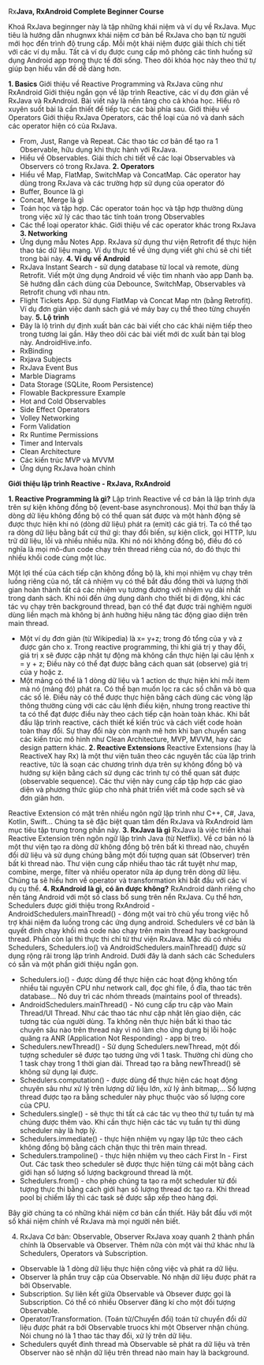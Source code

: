 Rx**Java, RxAndroid Complete Beginner Course**

Khoá RxJava beginnger này là tập những khái niệm và ví dụ về RxJava. Mục tiêu là hướng dẫn nhugnwx khái niệm cơ bản bề RxJava cho bạn từ người mới học đến trình độ trung cấp.
Mỗi một khái niệm được giải thích chi tiết với các ví dụ mẫu. Tất cả ví dụ được cung cấp mô phỏng các tình huống sử dụng Android app trong thực tế đời sống.
Theo dõi khóa học này theo thứ tự giúp bạn hiểu vấn đề dễ dàng hơn.

**1. Basics**
Giới thiệu về Reactive Programming và RxJava cũng như RxAndroid
Giới thiệu ngắn gọn về lập trình Reactive, các ví dụ đơn giản về RxJava và RxAndroid. Bài viết này là nền tảng cho cả khóa học. Hiểu rõ xuyên suốt bài là cần thiết để tiếp tục các bài phía sau.
Giới thiệu về Operators
Giới thiệu RxJava Operators, các thể loại của nó và danh sách các operator hiện có của RxJava.
- From, Just, Range và Repeat. Các thao tác cơ bản để tạo ra 1 Observable, hữu dụng khi thực hành với RxJava.
- Hiểu về Observables. Giải thích chi tiết về các loại Observables và Observers có trong RxJava.
**2. Operators**
- Hiểu về  Map, FlatMap, SwitchMap và ConcatMap. Các operator hay dùng trong RxJava và các trường hợp sử dụng của operator đó
- Buffer, Bounce là gì
- Concat, Merge là gì
- Toán học và tập hợp. Các operator toán học và tập hợp thường dùng trong việc xử lý các thao tác tính toán trong Observables
- Các thể loại operator khác. Giới thiệu về các operator khác trong RxJava
**3. Networking**
- Ứng dụng mẫu Notes App. RxJava sử dụng thư viện Retrofit để thực hiện thao tác dữ liệu mạng. Ví dụ thực tế về ứng dụng viết ghi chú sẽ chi tiết trong bài này.
**4. Ví dụ về Android**
- RxJava Instant Search - sử dụng database từ local và remote, dùng Retrofit. Viết một ứng dụng Android về việc tìm nhanh vào app Danh bạ. Sẽ hướng dẫn cách dùng của Debounce, SwitchMap, Observables và Retrofit chung với nhau ntn.
- Flight Tickets App. Sử dụng FlatMap và Concat Map ntn (bằng Retrofit). Ví dụ đơn giản việc danh sách giá vé máy bay cụ thể theo từng chuyến bay. 
**5. Lộ trình**
- Đây là lộ trình dự định xuất bản các bài viết cho các khái niệm tiếp theo trong tương lai gần. Hãy theo dõi các bài viết mới dc xuất bản tại blog này. AndroidHive.info.
- RxBinding
- Rxjava Subjects
- RxJava Event Bus
- Marble Diagrams
- Data Storage (SQLite, Room Persistence)
- Flowable Backpressure Example
- Hot and Cold Observables
- Side Effect Operators
- Volley Networking
- Form Validation
- Rx Runtime Permissions
- Timer and Intervals
- Clean Architecture
- Các kiến trúc MVP và MVVM
- Ứng dụng RxJava hoàn chỉnh

**Giới thiệu lập trình Reactive - RxJava, RxAndroid**

**1. Reactive Programming là gì?**
Lập trình Reactive về cơ bản là lập trình dựa trên sự kiện không đồng bộ (event-base asynchronous). 
Mọi thứ bạn thấy là dòng dữ liệu không đồng bộ có thể quan sát được và một hành động sẽ được thực hiện khi nó (dòng dữ liệu) phát ra (emit) các giá trị. Ta có thể tạo ra dòng dữ liệu bằng bất cứ thứ gì: thay đổi biến, sự kiện click, gọi HTTP, lưu trữ dữ liệu, lỗi và nhiều nhiều nữa. Khi nó nói không đồng bộ, điều đó có nghĩa là mọi mô-đun code chạy trên thread riêng của nó, do đó thực thi nhiều khối code cùng một lúc. 

Một lợi thế của cách tiếp cận không đồng bộ là, khi mọi nhiệm vụ chạy trên luồng riêng của nó, tất cả nhiệm vụ có thể bắt đầu đồng thời và lượng thời gian hoàn thành tất cả các nhiệm vụ tương đương với nhiệm vụ dài nhất trong danh sách. Khi nói đến ứng dụng dành cho thiết bị di động, khi các tác vụ chạy trên background thread, bạn có thể đạt được trải nghiệm người dùng liền mạch mà không bị ảnh hưởng hiệu năng tác động  giao diện trên main thread.
* Một ví dụ đơn giản (từ Wikipedia) là x= y+z; trong đó tổng của y và z được gán cho x. Trong reactive programming, thì khi giá trị y thay đổi, giá trị x sẽ được cập nhật tự động mà không cần thực hiện lại câu lệnh x = y + z; Điều này có thể đạt được bằng cách quan sát (observe) giá trị của y hoặc z.
* Một mảng có thể là 1 dòng dữ liệu và 1 action dc thực hiện khi mỗi item mà nó (mảng đó) phát ra. Có thể bạn muốn lọc ra các số chẵn và bỏ qua các số lẻ. Điều này có thể được thực hiện bằng cách dùng các vòng lặp thông thường cùng với các câu lệnh điều kiện, nhưng trong reactive thì ta có thể đạt được điều này theo cách tiếp cận hoàn toàn khác.
Khi bắt đầu lập trình reactive, cách thiết kế kiến trúc và cách viết code hoàn toàn thay đổi. Sự thay đổi này còn mạnh mẽ hơn khi bạn chuyển sang các kiến trúc mô hình như Clean Architecture, MVP, MVVM, hay các design pattern khác.
**2. Reactive Extensions**
Reactive Extensions (hay là ReactiveX hay Rx) là một thư viện tuân theo các nguyên tắc của lập trình reactive, tức là soạn các chương trình dựa trên sự không đồng bộ và hướng sự kiện bằng cách sử dụng các trình tự có thể quan sát được (observable sequence). Các thư viện này cung cấp tập hợp các giao diện và phương thức giúp cho nhà phát triển viết mã code sạch sẽ và đơn giản hơn.

Reactive Extension có mặt trên nhiều ngôn ngữ lập trình như C++, C#, Java, Kotlin, Swift… Chúng ta sẽ đặc biệt quan tâm đến RxJava và RxAndroid làm mục tiêu tập trung trong phần này.
**3. RxJava là gì**
RxJava là việc triển khai Reactive Extension trên ngôn ngữ lập trình Java (từ Netflix). Về cơ bản nó là một thư viện tạo ra dòng dữ không đồng bộ trên bất kì thread nào, chuyển đổi dữ liệu và sử dụng chúng bằng một đối tượng quan sát (Observer) trên bất kì thread nào. Thư viện cung cấp nhiều thao tác rất tuyệt như map, combine, merge, filter và nhiều operator nữa áp dụng trên dòng dữ liệu.
Chúng ta sẽ hiểu hơn về operator và transformation khi bắt đầu với các ví dụ cụ thể.
**4. RxAndroid là gì, có ăn được không?**
RxAndroid dành riêng cho nền tảng Android với một số class bổ sung trên nền RxJava. Cụ thể hơn, Schedulers được giới thiệu trong RxAndroid - AndroidSchedulers.mainThread() - đóng một vai trò chủ yếu trong việc hỗ trợ khái niệm đa luồng trong các ứng dụng android. Schedulers về cơ bản là quyết đinh chạy khối mã code nào chạy trên main thread hay background thread. Phần còn lại thì thực thi chỉ từ thư viện RxJava.
Mặc dù có nhiều Schedulers, Schedulers.io() và AndroidSchedulers.mainThread() được sử dụng rộng rãi trong lập trình Android. Dưới đây là danh sách các Schedulers có sẵn và một phần giới thiệu ngắn gọn.
- Schedulers.io() - được dùng để thực hiện các hoạt động không tốn nhiều tài nguyên CPU như network call, đọc ghi file, ổ đĩa, thao tác trên database… Nó duy trì các nhóm threads (maintains pool of threads).
- AndroidSchedulers.mainThread() - Nó cung cấp tru cập vào Main Thread/UI Thread. Như các thao tác như cập nhật lên giao diện, các tương tác của người dùng. Ta không nên thực hiện bất kì thao tác chuyên sâu nào trên thread này vì nó làm cho ứng dụng bị lỗi hoặc quăng ra ANR (Application Not Responding) - app bị treo.
- Schedulers.newThread() - Sử dụng Schedulers.newThread, một đối tượng scheduler sẽ được tạo tương ứng với 1 task. Thường chỉ dùng cho 1 task chạy trong 1 thời gian dài. Thread tạo ra bằng newThread() sẽ không sử dụng lại được.
- Schedulers.computation() - được dùng để thực hiện các hoạt động chuyên sâu như xử lý trên lượng dữ liệu lớn, xử lý ảnh bitmap,… Số lượng thread được tạo ra bằng scheduler này phục thuộc vào số lượng core của CPU.
- Schedulers.single() - sẽ thực thi tất cả các tác vụ theo thứ tự tuần tự mà chúng được thêm vào. Khi cần thực hiện các tác vụ tuần tự thì dùng scheduler này là hợp lý.
- Schedulers.immediate() - thực hiện nhiệm vụ ngay lập tức theo cách không đồng bộ bằng cách chặn thực thi trên main thread.
- Schedulers.trampoline() - thực hiện nhiệm vụ theo cách First In - First Out. Các task theo scheduler sẽ được thực hiện từng cái một bằng cách giới hạn số lượng số lượng background thread là một.
- Schedulers.from() - cho phép chúng ta tạo ra một scheduler từ đối tượng thực thi bằng cách giới hạn số lượng thread dc tạo ra. Khi thread pool bị chiếm lấy thì các task sẽ được sắp xếp theo hàng đợi.

Bây giờ chúng ta có những khái niệm cơ bản cần thiết. Hãy bắt đầu với một số khái niệm chính về RxJava mà mọi người nên biết.

4. RxJava Cơ bản: Observable, Observer
RxJava xoay quanh 2 thành phần chính là Observable và Observer. Thêm nữa còn một vài thứ khác như là Schedulers, Operators và Subscription.
- Observable là 1 dòng dữ liệu thực hiện công việc và phát ra dữ liệu.
- Observer là phần truy cập của Observable. Nó nhận dữ liệu được phát ra bởi Observable.
- Subscription. Sự liên kết giữa Observable và Obsever được gọi là Subscription. Có thể có nhiều Observer đăng kí cho một đối tượng Observable.
- Operator/Transformation. (Toán tử/Chuyển đổi) toán tử chuyển đổi dữ liệu được phát ra bởi Observable truocs khi một Observer nhận chúng. Nói chung nó là 1 thao tác thay đổi, xử lý trên dữ liệu.
- Schedulers quyết đinh thread mà Observable sẽ phát ra dữ liệu và trên Observer nào sẽ nhận dữ liệu trên thread nào main hay là background.